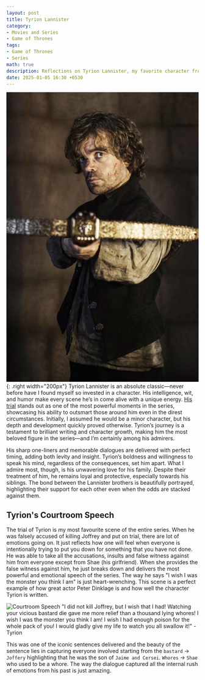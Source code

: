 ```yaml
---
layout: post
title: Tyrion Lannister
category:
- Movies and Series
- Game of Thrones
tags:
- Game of Thrones
- Series
math: true
description: Reflections on Tyrion Lannister, my favorite character from Game of Thrones—his wit, intelligence, memorable dialogues, and the emotional depth of his journey, especially highlighted by his powerful courtroom speech.
date: 2025-01-05 16:30 +0530
---
```

![Tyrion](/assets/img/tyrion.webp){: .right width="200px"}
Tyrion Lannister is an absolute classic—never before have I found myself so invested in a character. His intelligence, wit, and humor make every scene he’s in come alive with a unique energy. [His trial](#tyrions-courtroom-speech) stands out as one of the most powerful moments in the series, showcasing his ability to outsmart those around him even in the direst circumstances. Initially, I assumed he would be a minor character, but his depth and development quickly proved otherwise. Tyrion’s journey is a testament to brilliant writing and character growth, making him the most beloved figure in the series—and I’m certainly among his admirers.

His sharp one-liners and memorable dialogues are delivered with perfect timing, adding both levity and insight. Tyrion’s boldness and willingness to speak his mind, regardless of the consequences, set him apart. What I admire most, though, is his unwavering love for his family. Despite their treatment of him, he remains loyal and protective, especially towards his siblings. The bond between the Lannister brothers is beautifully portrayed, highlighting their support for each other even when the odds are stacked against them.

## Tyrion's Courtroom Speech
The trial of Tyrion is my most favourite scene of the entire series. When he was falsely accused of killing Joffrey and put on trial, there are lot of emotions going on. It just reflects how one will feel when everyone is intentionally trying to put you down for something that you have not done. He was able to take all the accusations, insults and false witness against him from everyone except from Shae (his girlfriend). When she provides the false witness against him, he just breaks down and delivers the most powerful and emotional speech of the series. The way he says "I wish I was the monster you think I am" is just heart-wrenching. This scene is a perfect example of how great actor Peter Dinklage is and how well the character Tyrion is written. 

![Courtroom Speech](/assets/img/Tyrion-Speech.avif)
"I did not kill Joffrey, but I wish that I had! Watching your vicious bastard die gave me more relief than a thousand lying whores! I wish I was the monster you think I am! I wish I had enough poison for the whole pack of you! I would gladly give my life to watch you all swallow it!" - Tyrion

This was one of the iconic sentences delivered and the beauty of the sentence lies in capturing everyone involved starting from the `bastard` $\rightarrow$ `Joffery` highlighting that he was the son of `Jaime and Cersei`. `Whores` $\rightarrow$ `Shae` who used to be a whore. The way the dialogue captured all the internal rush of emotions from his past is just amazing.
